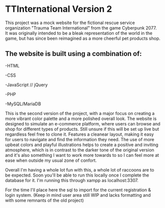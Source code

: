 # TTInternational Version 2

This project was a mock website for the fictional rescue service organization "Trauma Team International" from the game Cyberpunk 2077. 
It was originally intended to be a bleak representation of the world in the game, but has since been reimagined as a more cheerful pet products shop.

## The website is built using a combination of:


-HTML


-CSS


-JavaScript // jQuery


-PHP


-MySQL/MariaDB



This is the second version of the project, with a major focus on creating a more vibrant color palette and a more polished overall look. The website is designed to simulate an e-commerce platform, where users can browse and shop for different types of products. Still unsure if this will be set up live but regardless feel free to clone it.
Features a cleanear layout, making it easy for users to navigate and find the information they need. The use of more upbeat colors and playful illustrations helps to create a positive and inviting atmosphere, which is in contrast to the darker tone of the original version and it's also something I want to work more towards to so I can feel more at ease when outside my usual zone of confort.

Overall I'm having a whole lot fun with this, a whole lot of raccoons are to be expected.
Soon you'll be able to run this locally once I complete the database for it. I'm running this through xampp as localhost:3307. 

For the time I'll place here the sql to import for the current registration & login system. (Keep in mind user area still WIP and lacks formatting and with some remnants of the old project)
